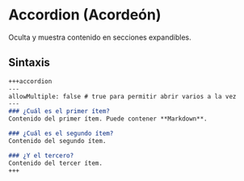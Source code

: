 # Accordion (Acordeón)

Oculta y muestra contenido en secciones expandibles.

## Sintaxis

````markdown
+++accordion
---
allowMultiple: false # true para permitir abrir varios a la vez
---
### ¿Cuál es el primer ítem?
Contenido del primer ítem. Puede contener **Markdown**.

### ¿Cuál es el segundo ítem?
Contenido del segundo ítem.

### ¿Y el tercero?
Contenido del tercer ítem.
+++
````
